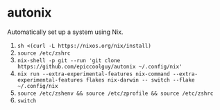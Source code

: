 # autonix

Automatically set up a system using Nix.

1. `sh <(curl -L https://nixos.org/nix/install)`
2. `source /etc/zshrc`
3. `nix-shell -p git --run 'git clone https://github.com/epiccoolguy/autonix ~/.config/nix'`
4. `nix run --extra-experimental-features nix-command --extra-experimental-features flakes nix-darwin -- switch --flake ~/.config/nix`
5. `source /etc/zshenv && source /etc/zprofile && source /etc/zshrc`
6. `switch`
